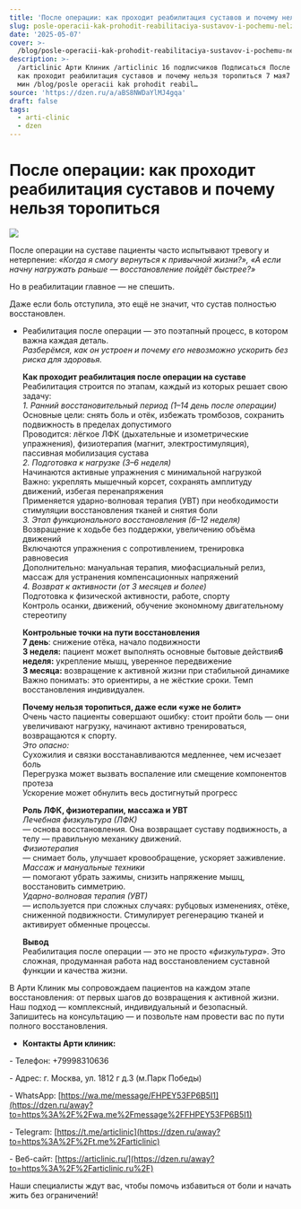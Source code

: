 ```yaml
---
title: 'После операции: как проходит реабилитация суставов и почему нельзя торопиться'
slug: posle-operacii-kak-prohodit-reabilitaciya-sustavov-i-pochemu-nelzya-toropitsya
date: '2025-05-07'
cover: >-
  /blog/posle-operacii-kak-prohodit-reabilitaciya-sustavov-i-pochemu-nelzya-toropitsya/cover.jpg
description: >-
  /articlinic Арти Клиник /articlinic 16 подписчиков Подписаться После операции:
  как проходит реабилитация суставов и почему нельзя торопиться 7 мая7 мая 1 3
  мин /blog/posle operacii kak prohodit reabil…
source: 'https://dzen.ru/a/aBS8NWDaYlMJ4gqa'
draft: false
tags:
  - arti-clinic
  - dzen
---
```


# После операции: как проходит реабилитация суставов и почему нельзя торопиться

![](/blog/posle-operacii-kak-prohodit-reabilitaciya-sustavov-i-pochemu-nelzya-toropitsya/img-0.jpg)

После операции на суставе пациенты часто испытывают тревогу и нетерпение: _«Когда я смогу вернуться к привычной жизни?», «А если начну нагружать раньше — восстановление пойдёт быстрее?»_

  
Но в реабилитации главное — не спешить.

Даже если боль отступила, это ещё не значит, что сустав полностью восстановлен.

*   Реабилитация после операции — это поэтапный процесс, в котором важна каждая деталь.  
    _Разберёмся, как он устроен и почему его невозможно ускорить без риска для здоровья._  
      
    **Как проходит реабилитация после операции на суставе**  
    Реабилитация строится по этапам, каждый из которых решает свою задачу:  
    _1\. Ранний восстановительный период (1–14 день после операции)_  
    Основные цели: снять боль и отёк, избежать тромбозов, сохранить подвижность в пределах допустимого  
    Проводится: лёгкое ЛФК (дыхательные и изометрические упражнения), физиотерапия (магнит, электростимуляция), пассивная мобилизация сустава  
    _2\. Подготовка к нагрузке (3–6 неделя)_  
    Начинаются активные упражнения с минимальной нагрузкой  
    Важно: укреплять мышечный корсет, сохранять амплитуду движений, избегая перенапряжения  
    Применяется ударно-волновая терапия (УВТ) при необходимости стимуляции восстановления тканей и снятия боли  
    _3\. Этап функционального восстановления (6–12 неделя)_  
    Возвращение к ходьбе без поддержки, увеличению объёма движений  
    Включаются упражнения с сопротивлением, тренировка равновесия  
    Дополнительно: мануальная терапия, миофасциальный релиз, массаж для устранения компенсационных напряжений  
    _4\. Возврат к активности (от 3 месяцев и более)_  
    Подготовка к физической активности, работе, спорту  
    Контроль осанки, движений, обучение экономному двигательному стереотипу  
      
    **Контрольные точки на пути восстановления**  
    **7 день**: снижение отёка, начало подвижности  
    **3 неделя:** пациент может выполнять основные бытовые действия**6 неделя:** укрепление мышц, уверенное передвижение  
    **3 месяца:** возвращение к активной жизни при стабильной динамике  
    Важно понимать: это ориентиры, а не жёсткие сроки. Темп восстановления индивидуален.  
      
    **Почему нельзя торопиться, даже если «уже не болит»**  
    Очень часто пациенты совершают ошибку: стоит пройти боль — они увеличивают нагрузку, начинают активно тренироваться, возвращаются к спорту.  
    _Это опасно:_  
    Сухожилия и связки восстанавливаются медленнее, чем исчезает боль  
    Перегрузка может вызвать воспаление или смещение компонентов протеза  
    Ускорение может обнулить весь достигнутый прогресс  
      
    **Роль ЛФК, физиотерапии, массажа и УВТ**  
    _Лечебная физкультура (ЛФК)_  
    — основа восстановления. Она возвращает суставу подвижность, а телу — правильную механику движений.  
    _Физиотерапия_  
    — снимает боль, улучшает кровообращение, ускоряет заживление.  
    _Массаж и мануальные техники_  
    — помогают убрать зажимы, снизить напряжение мышц, восстановить симметрию.  
    _Ударно-волновая терапия (УВТ)_  
    — используется при сложных случаях: рубцовых изменениях, отёке, сниженной подвижности. Стимулирует регенерацию тканей и активирует обменные процессы.  
      
    **Вывод**  
    Реабилитация после операции — это не просто «_физкультура_». Это сложная, продуманная работа над восстановлением суставной функции и качества жизни.
    

  
В Арти Клиник мы сопровождаем пациентов на каждом этапе восстановления: от первых шагов до возвращения к активной жизни.  
Наш подход — комплексный, индивидуальный и безопасный.  
Запишитесь на консультацию — и позвольте нам провести вас по пути полного восстановления.  

*   **Контакты Арти клиник:**
    

\- Телефон: +79998310636

\- Адрес: г. Москва, ул. 1812 г д.3 (м.Парк Победы)

\- WhatsApp: [https://wa.me/message/FHPEY53FP6B5I1](https://dzen.ru/away?to=https%3A%2F%2Fwa.me%2Fmessage%2FFHPEY53FP6B5I1)

\- Telegram: [https://t.me/articlinic](https://dzen.ru/away?to=https%3A%2F%2Ft.me%2Farticlinic)

\- Веб-сайт: [https://articlinic.ru/](https://dzen.ru/away?to=https%3A%2F%2Farticlinic.ru%2F)

Наши специалисты ждут вас, чтобы помочь избавиться от боли и начать жить без ограничений!
